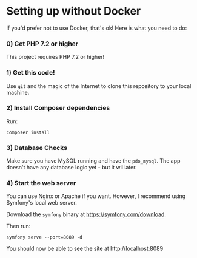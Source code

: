 # Setting up without Docker

If you'd prefer not to use Docker, that's ok! Here is what you need to do:

### 0) Get PHP 7.2 or higher

This project requires PHP 7.2 or higher!

### 1) Get this code!

Use `git` and the magic of the Internet to clone this repository to your
local machine.

### 2) Install Composer dependencies

Run:

```
composer install
```

### 3) Database Checks

Make sure you have MySQL running and have the `pdo_mysql`. The app
doesn't have any database logic yet - but it wil later. 

### 4) Start the web server

You can use Nginx or Apache if you want. However, I recommend using
Symfony's local web server.

Download the `symfony` binary at https://symfony.com/download.

Then run:

```
symfony serve --port=8089 -d
```

You should now be able to see the site at http://localhost:8089
